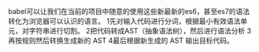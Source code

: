 babel可以让我们在当前的项目中随意的使用这些新最新的es6，甚至es7的语法转化为浏览器可以认识的语言。
1先对输入代码进行分词，根据最小有效语法单元，对字符串进行切割。
2把代码转成AST（抽象语法树），然后进行语法分析
3再按规则然后转换生成新的 AST
4最后根据新生成的 AST 输出目标代码。